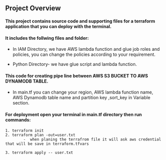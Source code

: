 ## Project Overview
#### This project contains source code and supporting files for a terraform application that you can deploy with the terminal.
#### It includes the follwing files and folder:

- In IAM Directory, we have AWS lambda function and glue job roles and policies, you can change the policies according to your requirement.

- Python Directory- we have glue script and lambda function.

#### This code for creating pipe line between AWS S3 BUCKET TO AWS DYNAMODB TABLE.

- In main.tf you can change your region, AWS lambda function name, AWS Dynamodb table name and partition key ,sort_key in Variable section.

#### For deployment open your terminal in main.tf directory then run commands: 

    1. terraform init
    2. terraform plan -out=user.txt 
            -  when planing the terrafrom file it will ask aws credential that will be save in terraform.tfvars

    3. terraform apply -- user.txt



